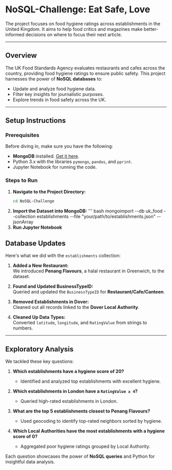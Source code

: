 # NoSQL-Challenge: Eat Safe, Love 

The project focuses on food hygiene ratings across establishments in the United Kingdom. It aims to help food critics and magazines make better-informed decisions on where to focus their next article. 

---

## Overview

The UK Food Standards Agency evaluates restaurants and cafes across the country, providing food hygiene ratings to ensure public safety. This project harnesses the power of **NoSQL databases** to:
- Update and analyze food hygiene data.
- Filter key insights for journalistic purposes.
- Explore trends in food safety across the UK.

---

## Setup Instructions

### Prerequisites

Before diving in, make sure you have the following:
- **MongoDB** installed. [Get it here](https://www.mongodb.com/docs/manual/installation/).
- Python 3.x with the libraries `pymongo`, `pandas`, and `pprint`.
- Jupyter Notebook for running the code.

### Steps to Run

1. **Navigate to the Project Directory:**
   ```bash
   cd NoSQL-Challenge
2. **Import the Dataset into MongoDB:**
  ''' bash
  mongoimport --db uk_food --collection establishments --file "your/path/to/establishments.json" --jsonArray
3. **Run Jupyter Notebook**

## Database Updates

Here's what we did with the `establishments` collection:

1. **Added a New Restaurant:**  
   We introduced **Penang Flavours**, a halal restaurant in Greenwich, to the dataset.

2. **Found and Updated BusinessTypeID:**  
   Queried and updated the `BusinessTypeID` for **Restaurant/Cafe/Canteen**.

3. **Removed Establishments in Dover:**  
   Cleaned out all records linked to the **Dover Local Authority**.

4. **Cleaned Up Data Types:**  
   Converted `latitude`, `longitude`, and `RatingValue` from strings to numbers.

---

## Exploratory Analysis

We tackled these key questions:

1. **Which establishments have a hygiene score of 20?**
   - Identified and analyzed top establishments with excellent hygiene.

2. **Which establishments in London have a `RatingValue ≥ 4`?**
   - Queried high-rated establishments in London.

3. **What are the top 5 establishments closest to Penang Flavours?**
   - Used geocoding to identify top-rated neighbors sorted by hygiene.

4. **Which Local Authorities have the most establishments with a hygiene score of 0?**
   - Aggregated poor hygiene ratings grouped by Local Authority.

Each question showcases the power of **NoSQL queries** and Python for insightful data analysis.

